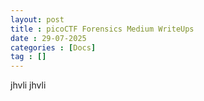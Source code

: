 ```yaml
---
layout: post
title : picoCTF Forensics Medium WriteUps
date : 29-07-2025
categories : [Docs]
tag : []
---
```


jhvli
jhvli
